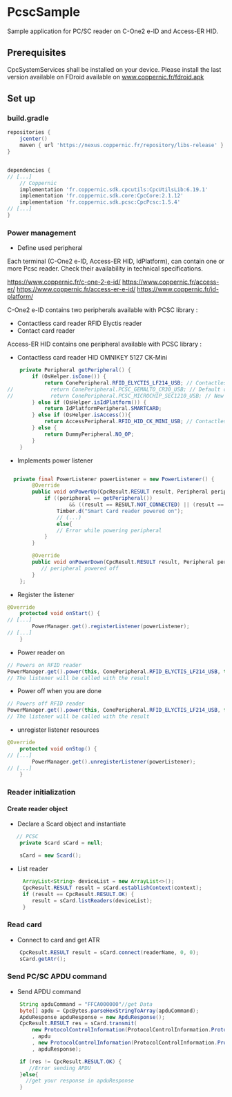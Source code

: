 # PcscSample
Sample application for PC/SC reader on C-One2 e-ID and Access-ER HID.

## Prerequisites

CpcSystemServices shall be installed on your device.
Please install the last version available on FDroid available on www.coppernic.fr/fdroid.apk


## Set up

### build.gradle

```groovy
repositories {
    jcenter()
    maven { url 'https://nexus.coppernic.fr/repository/libs-release' }
}


dependencies {
// [...]
    // Coppernic
    implementation 'fr.coppernic.sdk.cpcutils:CpcUtilsLib:6.19.1'
    implementation 'fr.coppernic.sdk.core:CpcCore:2.1.12'
    implementation 'fr.coppernic.sdk.pcsc:CpcPcsc:1.5.4'
// [...]
}

```

### Power management

 * Define used peripheral

 Each terminal (C-One2 e-ID, Access-ER HID, IdPlatform), can contain one or more Pcsc reader.
 Check their availability in technical specifications.

https://www.coppernic.fr/c-one-2-e-id/
https://www.coppernic.fr/access-er/
https://www.coppernic.fr/access-er-e-id/
https://www.coppernic.fr/id-platform/

C-One2 e-ID contains two peripherals available with PCSC library :
- Contactless card reader RFID Elyctis reader
- Contact card reader

Access-ER HID contains one peripheral available with PCSC library :
- Contactless card reader HID OMNIKEY 5127 CK-Mini

```java
    private Peripheral getPeripheral() {
        if (OsHelper.isCone()) {
            return ConePeripheral.RFID_ELYCTIS_LF214_USB; // Contactless card reader RFID Elyctis reader
//            return ConePeripheral.PCSC_GEMALTO_CR30_USB; // Default contact card reader
//            return ConePeripheral.PCSC_MICROCHIP_SEC1210_USB; // New contact card reader available on latest terminals. Contact Coppernic support for informations
        } else if (OsHelper.isIdPlatform()) {
            return IdPlatformPeripheral.SMARTCARD;
        } else if (OsHelper.isAccess()){
            return AccessPeripheral.RFID_HID_CK_MINI_USB; // Contactless card reader HID OMNIKEY 5127 CK-Mini
        } else {
            return DummyPeripheral.NO_OP;
        }
    }

```

* Implements power listener

```java

  private final PowerListener powerListener = new PowerListener() {
        @Override
        public void onPowerUp(CpcResult.RESULT result, Peripheral peripheral) {
            if ((peripheral == getPeripheral())
                    && ((result == RESULT.NOT_CONNECTED) || (result == RESULT.OK))) {
                Timber.d("Smart Card reader powered on");
                // (...)
                else{
                // Error while powering peripheral
            }
        }

        @Override
        public void onPowerDown(CpcResult.RESULT result, Peripheral peripheral) {
           // peripheral powered off
        }
    };

```

 * Register the listener

```java
@Override
    protected void onStart() {
// [...]
        PowerManager.get().registerListener(powerListener);
// [...]
    }
```

 * Power reader on

```java
// Powers on RFID reader
PowerManager.get().power(this, ConePeripheral.RFID_ELYCTIS_LF214_USB, true);
// The listener will be called with the result
```

 * Power off when you are done

```java
// Powers off RFID reader
PowerManager.get().power(this, ConePeripheral.RFID_ELYCTIS_LF214_USB, false);
// The listener will be called with the result
```

 * unregister listener resources

```java
@Override
    protected void onStop() {
// [...]
        PowerManager.get().unregisterListener(powerListener);
// [...]
    }
```

### Reader initialization

#### Create reader object
 * Declare a Scard object and instantiate

```java
   // PCSC
    private Scard sCard = null;

    sCard = new Scard();

```
 * List reader

```java
     ArrayList<String> deviceList = new ArrayList<>();
     CpcResult.RESULT result = sCard.establishContext(context);
     if (result == CpcResult.RESULT.OK) {
        result = sCard.listReaders(deviceList);
     }

```

### Read card

 * Connect to card and get ATR

```java
    CpcResult.RESULT result = sCard.connect(readerName, 0, 0);
    sCard.getAtr();
```

### Send PC/SC APDU command

 * Send APDU command

```java
    String apduCommand = "FFCA000000"//get Data
    byte[] apdu = CpcBytes.parseHexStringToArray(apduCommand);
    ApduResponse apduResponse = new ApduResponse();
    CpcResult.RESULT res = sCard.transmit(
        new ProtocolControlInformation(ProtocolControlInformation.Protocol.T0)
        , apdu
        , new ProtocolControlInformation(ProtocolControlInformation.Protocol.T0)
        , apduResponse);

    if (res != CpcResult.RESULT.OK) {
       //Error sending APDU
    }else{
      //get your response in apduResponse
    }    
```
